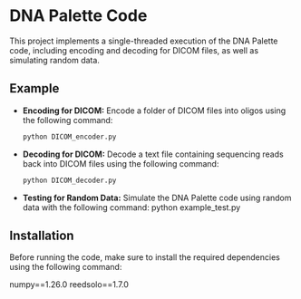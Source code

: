 # DNA Palette Code

This project implements a single-threaded execution of the DNA Palette code, including encoding and decoding for DICOM files, as well as simulating random data.

## Example

- **Encoding for DICOM:** Encode a folder of DICOM files into oligos using the following command:
  ```bash
  python DICOM_encoder.py
- **Decoding for DICOM:** Decode a text file containing sequencing reads back into DICOM files using the following command:
  ```bash
  python DICOM_decoder.py
- **Testing for Random Data:** Simulate the DNA Palette code using random data with the following command:
  python example_test.py

## Installation

Before running the code, make sure to install the required dependencies using the following command:

  numpy==1.26.0
  reedsolo==1.7.0
